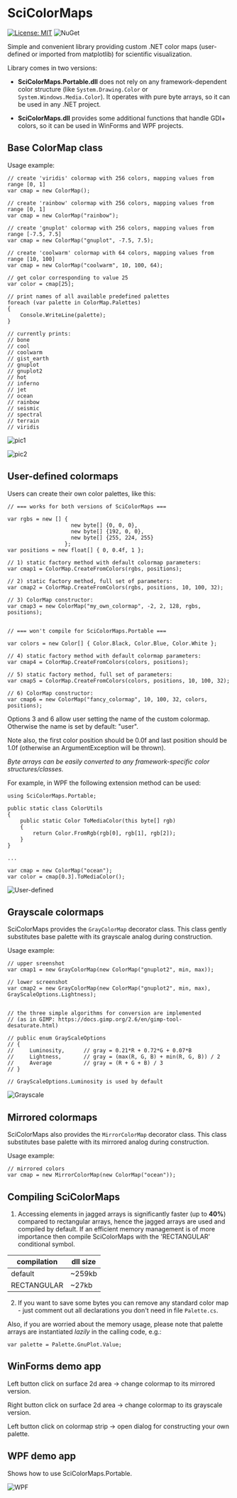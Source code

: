 # SciColorMaps

[![License: MIT](https://img.shields.io/badge/License-MIT-yellow.svg)](https://opensource.org/licenses/MIT)
![NuGet](https://img.shields.io/nuget/v/Nuget.Core.svg)

Simple and convenient library providing custom .NET color maps (user-defined or imported from matplotlib) for scientific visualization.

Library comes in two versions:

- **SciColorMaps.Portable.dll** does not rely on any framework-dependent color structure (like ```System.Drawing.Color``` or ```System.Windows.Media.Color```). It operates with pure byte arrays, so it can be used in any .NET project.

- **SciColorMaps.dll** provides some additional functions that handle GDI+ colors, so it can be used in WinForms and WPF projects.


## Base ColorMap class

Usage example:

```
// create 'viridis' colormap with 256 colors, mapping values from range [0, 1]
var cmap = new ColorMap();

// create 'rainbow' colormap with 256 colors, mapping values from range [0, 1]
var cmap = new ColorMap("rainbow");

// create 'gnuplot' colormap with 256 colors, mapping values from range [-7.5, 7.5]
var cmap = new ColorMap("gnuplot", -7.5, 7.5);

// create 'coolwarm' colormap with 64 colors, mapping values from range [10, 100]
var cmap = new ColorMap("coolwarm", 10, 100, 64);

// get color corresponding to value 25
var color = cmap[25];

// print names of all available predefined palettes
foreach (var palette in ColorMap.Palettes)
{
    Console.WriteLine(palette);
}

// currently prints:
// bone
// cool
// coolwarm
// gist_earth
// gnuplot
// gnuplot2
// hot
// inferno
// jet
// ocean
// rainbow
// seismic
// spectral
// terrain
// viridis

```

![pic1](https://github.com/ar1st0crat/SciColorMaps/blob/master/Screenshots/WinForms.png)

![pic2](https://github.com/ar1st0crat/SciColorMaps/blob/master/Screenshots/WinForms2.png)


## User-defined colormaps

Users can create their own color palettes, like this:

```
// === works for both versions of SciColorMaps ===

var rgbs = new [] { 
                    new byte[] {0, 0, 0},
                    new byte[] {192, 0, 0},
                    new byte[] {255, 224, 255}
                  };
var positions = new float[] { 0, 0.4f, 1 };

// 1) static factory method with default colormap parameters:
var cmap1 = ColorMap.CreateFromColors(rgbs, positions);

// 2) static factory method, full set of parameters:
var cmap2 = ColorMap.CreateFromColors(rgbs, positions, 10, 100, 32);

// 3) ColorMap constructor:
var cmap3 = new ColorMap("my_own_colormap", -2, 2, 128, rgbs, positions);


// === won't compile for SciColorMaps.Portable ===

var colors = new Color[] { Color.Black, Color.Blue, Color.White };

// 4) static factory method with default colormap parameters:
var cmap4 = ColorMap.CreateFromColors(colors, positions);

// 5) static factory method, full set of parameters:
var cmap5 = ColorMap.CreateFromColors(colors, positions, 10, 100, 32);

// 6) ColorMap constructor:
var cmap6 = new ColorMap("fancy_colormap", 10, 100, 32, colors, positions);

```

Options 3 and 6 allow user setting the name of the custom colormap. Otherwise the name is set by default: "user".

Note also, the first color position should be 0.0f and last position should be 1.0f (otherwise an ArgumentException will be thrown).

*Byte arrays can be easily converted to any framework-specific color structures/classes.*

For example, in WPF the following extension method can be used:

```
using SciColorMaps.Portable;

public static class ColorUtils
{
    public static Color ToMediaColor(this byte[] rgb)
    {
        return Color.FromRgb(rgb[0], rgb[1], rgb[2]);
    }
}

...

var cmap = new ColorMap("ocean");
var color = cmap[0.3].ToMediaColor();

```

![User-defined](https://github.com/ar1st0crat/SciColorMaps/blob/master/Screenshots/WinFormsCustom.png)


## Grayscale colormaps

SciColorMaps provides the ```GrayColorMap``` decorator class. This class gently substitutes base palette with its grayscale analog during construction.

Usage example:

```
// upper sreenshot
var cmap1 = new GrayColorMap(new ColorMap("gnuplot2", min, max));

// lower screenshot
var cmap2 = new GrayColorMap(new ColorMap("gnuplot2", min, max), GrayScaleOptions.Lightness);


// the three simple algorithms for conversion are implemented
// (as in GIMP: https://docs.gimp.org/2.6/en/gimp-tool-desaturate.html)

// public enum GrayScaleOptions
// {
//     Luminosity,      // gray = 0.21*R + 0.72*G + 0.07*B
//     Lightness,       // gray = (max(R, G, B) + min(R, G, B)) / 2
//     Average          // gray = (R + G + B) / 3
// }

// GrayScaleOptions.Luminosity is used by default

```

![Grayscale](https://github.com/ar1st0crat/SciColorMaps/blob/master/Screenshots/WinFormsGray.png)


## Mirrored colormaps

SciColorMaps also provides the ```MirrorColorMap``` decorator class. This class substitutes base palette with its mirrored analog during construction.

Usage example:

```
// mirrored colors
var cmap = new MirrorColorMap(new ColorMap("ocean"));

```

## Compiling SciColorMaps

1) Accessing elements in jagged arrays is significantly faster (up to **40%**) compared to rectangular arrays, hence the jagged arrays are used and compiled by default. If an efficient memory management is of more importance then compile SciColorMaps with the 'RECTANGULAR' conditional symbol.

| compilation   | dll size |
----------------|-----------
| default       | ~259kb   |
| RECTANGULAR   | ~27kb    |


2) If you want to save some bytes you can remove any standard color map - just comment out all declarations you don't need in file ```Palette.cs```.

Also, if you are worried about the memory usage, please note that palette arrays are instantiated *lazily* in the calling code, e.g.:

```
var palette = Palette.GnuPlot.Value;

```


## WinForms demo app

Left button click on surface 2d area -> change colormap to its mirrored version.

Right button click on surface 2d area -> change colormap to its grayscale version.

Left button click on colormap strip -> open dialog for constructing your own palette.


## WPF demo app

Shows how to use SciColorMaps.Portable.

![WPF](https://github.com/ar1st0crat/SciColorMaps/blob/master/Screenshots/Wpf.png)
